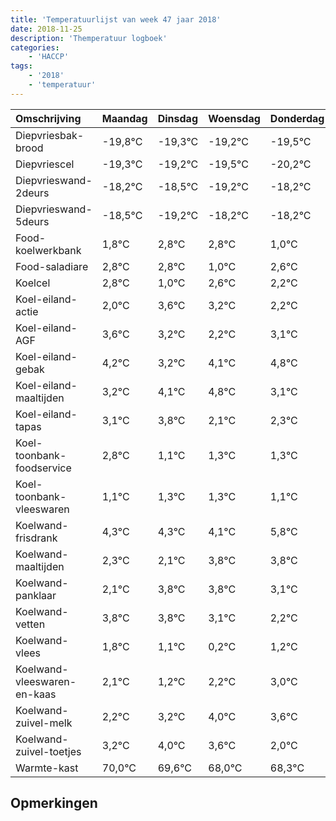 ```yaml
---
title: 'Temperatuurlijst van week 47 jaar 2018'
date: 2018-11-25
description: 'Themperatuur logboek'
categories:
    - 'HACCP'
tags:
    - '2018'
    - 'temperatuur'
---
```

|Omschrijving|Maandag|Dinsdag|Woensdag|Donderdag|Vrijdag|Zaterdag|Zondag|
|:---|:---|:---|:---|:---|:---|:---|:---|
|Diepvriesbak-brood|-19,8°C|-19,3°C|-19,2°C|-19,5°C|-20,2°C|-19,2°C|-19,2°C|
|Diepvriescel|-19,3°C|-19,2°C|-19,5°C|-20,2°C|-19,2°C|-19,2°C|-21,0°C|
|Diepvrieswand-2deurs|-18,2°C|-18,5°C|-19,2°C|-18,2°C|-18,2°C|-20,0°C|-18,4°C|
|Diepvrieswand-5deurs|-18,5°C|-19,2°C|-18,2°C|-18,2°C|-20,0°C|-18,4°C|-18,8°C|
|Food-koelwerkbank|1,8°C|2,8°C|2,8°C|1,0°C|2,6°C|2,2°C|1,2°C|
|Food-saladiare|2,8°C|2,8°C|1,0°C|2,6°C|2,2°C|1,2°C|2,1°C|
|Koelcel|2,8°C|1,0°C|2,6°C|2,2°C|1,2°C|2,1°C|2,8°C|
|Koel-eiland-actie|2,0°C|3,6°C|3,2°C|2,2°C|3,1°C|3,8°C|2,1°C|
|Koel-eiland-AGF|3,6°C|3,2°C|2,2°C|3,1°C|3,8°C|2,1°C|2,3°C|
|Koel-eiland-gebak|4,2°C|3,2°C|4,1°C|4,8°C|3,1°C|3,3°C|3,3°C|
|Koel-eiland-maaltijden|3,2°C|4,1°C|4,8°C|3,1°C|3,3°C|3,3°C|3,1°C|
|Koel-eiland-tapas|3,1°C|3,8°C|2,1°C|2,3°C|2,3°C|2,1°C|3,8°C|
|Koel-toonbank-foodservice|2,8°C|1,1°C|1,3°C|1,3°C|1,1°C|2,8°C|2,8°C|
|Koel-toonbank-vleeswaren|1,1°C|1,3°C|1,3°C|1,1°C|2,8°C|2,8°C|2,1°C|
|Koelwand-frisdrank|4,3°C|4,3°C|4,1°C|5,8°C|5,8°C|5,1°C|4,2°C|
|Koelwand-maaltijden|2,3°C|2,1°C|3,8°C|3,8°C|3,1°C|2,2°C|3,2°C|
|Koelwand-panklaar|2,1°C|3,8°C|3,8°C|3,1°C|2,2°C|3,2°C|4,0°C|
|Koelwand-vetten|3,8°C|3,8°C|3,1°C|2,2°C|3,2°C|4,0°C|3,6°C|
|Koelwand-vlees|1,8°C|1,1°C|0,2°C|1,2°C|2,0°C|1,6°C|0,0°C|
|Koelwand-vleeswaren-en-kaas|2,1°C|1,2°C|2,2°C|3,0°C|2,6°C|1,0°C|1,3°C|
|Koelwand-zuivel-melk|2,2°C|3,2°C|4,0°C|3,6°C|2,0°C|2,3°C|3,8°C|
|Koelwand-zuivel-toetjes|3,2°C|4,0°C|3,6°C|2,0°C|2,3°C|3,8°C|3,8°C|
|Warmte-kast|70,0°C|69,6°C|68,0°C|68,3°C|69,8°C|69,8°C|69,6°C|

## Opmerkingen


